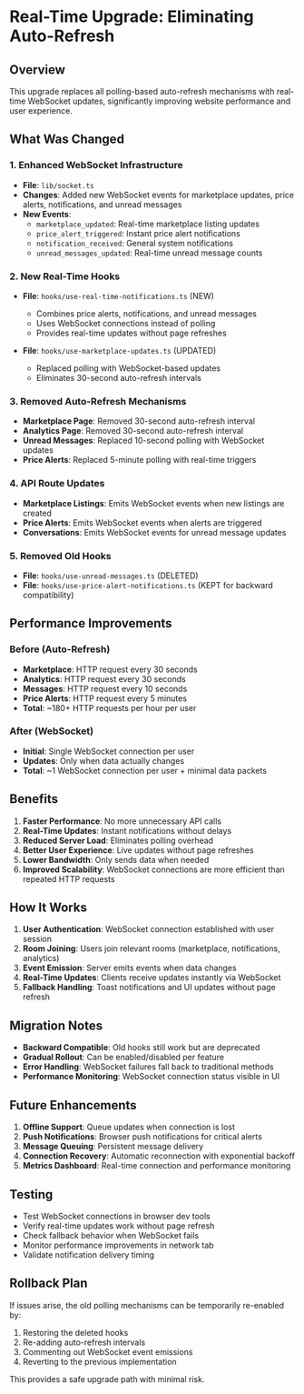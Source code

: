 # Real-Time Upgrade: Eliminating Auto-Refresh

## Overview
This upgrade replaces all polling-based auto-refresh mechanisms with real-time WebSocket updates, significantly improving website performance and user experience.

## What Was Changed

### 1. Enhanced WebSocket Infrastructure
- **File**: `lib/socket.ts`
- **Changes**: Added new WebSocket events for marketplace updates, price alerts, notifications, and unread messages
- **New Events**:
  - `marketplace_updated`: Real-time marketplace listing updates
  - `price_alert_triggered`: Instant price alert notifications
  - `notification_received`: General system notifications
  - `unread_messages_updated`: Real-time unread message counts

### 2. New Real-Time Hooks
- **File**: `hooks/use-real-time-notifications.ts` (NEW)
  - Combines price alerts, notifications, and unread messages
  - Uses WebSocket connections instead of polling
  - Provides real-time updates without page refreshes

- **File**: `hooks/use-marketplace-updates.ts` (UPDATED)
  - Replaced polling with WebSocket-based updates
  - Eliminates 30-second auto-refresh intervals

### 3. Removed Auto-Refresh Mechanisms
- **Marketplace Page**: Removed 30-second auto-refresh interval
- **Analytics Page**: Removed 30-second auto-refresh interval  
- **Unread Messages**: Replaced 10-second polling with WebSocket updates
- **Price Alerts**: Replaced 5-minute polling with real-time triggers

### 4. API Route Updates
- **Marketplace Listings**: Emits WebSocket events when new listings are created
- **Price Alerts**: Emits WebSocket events when alerts are triggered
- **Conversations**: Emits WebSocket events for unread message updates

### 5. Removed Old Hooks
- **File**: `hooks/use-unread-messages.ts` (DELETED)
- **File**: `hooks/use-price-alert-notifications.ts` (KEPT for backward compatibility)

## Performance Improvements

### Before (Auto-Refresh)
- **Marketplace**: HTTP request every 30 seconds
- **Analytics**: HTTP request every 30 seconds
- **Messages**: HTTP request every 10 seconds
- **Price Alerts**: HTTP request every 5 minutes
- **Total**: ~180+ HTTP requests per hour per user

### After (WebSocket)
- **Initial**: Single WebSocket connection per user
- **Updates**: Only when data actually changes
- **Total**: ~1 WebSocket connection per user + minimal data packets

## Benefits

1. **Faster Performance**: No more unnecessary API calls
2. **Real-Time Updates**: Instant notifications without delays
3. **Reduced Server Load**: Eliminates polling overhead
4. **Better User Experience**: Live updates without page refreshes
5. **Lower Bandwidth**: Only sends data when needed
6. **Improved Scalability**: WebSocket connections are more efficient than repeated HTTP requests

## How It Works

1. **User Authentication**: WebSocket connection established with user session
2. **Room Joining**: Users join relevant rooms (marketplace, notifications, analytics)
3. **Event Emission**: Server emits events when data changes
4. **Real-Time Updates**: Clients receive updates instantly via WebSocket
5. **Fallback Handling**: Toast notifications and UI updates without page refresh

## Migration Notes

- **Backward Compatible**: Old hooks still work but are deprecated
- **Gradual Rollout**: Can be enabled/disabled per feature
- **Error Handling**: WebSocket failures fall back to traditional methods
- **Performance Monitoring**: WebSocket connection status visible in UI

## Future Enhancements

1. **Offline Support**: Queue updates when connection is lost
2. **Push Notifications**: Browser push notifications for critical alerts
3. **Message Queuing**: Persistent message delivery
4. **Connection Recovery**: Automatic reconnection with exponential backoff
5. **Metrics Dashboard**: Real-time connection and performance monitoring

## Testing

- Test WebSocket connections in browser dev tools
- Verify real-time updates work without page refresh
- Check fallback behavior when WebSocket fails
- Monitor performance improvements in network tab
- Validate notification delivery timing

## Rollback Plan

If issues arise, the old polling mechanisms can be temporarily re-enabled by:
1. Restoring the deleted hooks
2. Re-adding auto-refresh intervals
3. Commenting out WebSocket event emissions
4. Reverting to the previous implementation

This provides a safe upgrade path with minimal risk.
